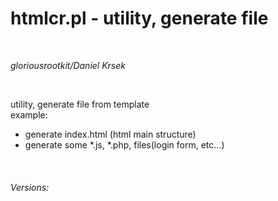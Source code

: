<h1>htmlcr.pl - utility, generate file</h1>
</br>
<p><i>gloriousrootkit/Daniel Krsek</i></p>
</br>
<p>utility, generate file from template </br>
example:
<ul>
<li>generate index.html (html main structure)</li>
<li>generate some *.js, *.php, files(login form, etc...)</li>
</ul>
</p>
</br>
<h6>Versions:</h6>
